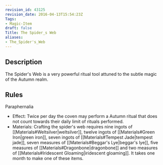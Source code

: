 ```yaml
---
revision_id: 43125
revision_date: 2016-04-13T15:54:23Z
Tags:
- Magic-Item
draft: false
Title: The Spider_s Web
aliases:
- The_Spider's_Web
---
```

## Description
The Spider's Web is a very powerful ritual tool attuned to the subtle magic of the Autumn realm.
## Rules
Paraphernalia
* Effect: Twice per day the coven may perform a Autumn ritual that does not count towards their daily limit of rituals performed.
* Materials: Crafting the spider's web requires nine ingots of [[Materials#Weltsilver|weltsilver]], twelve ingots of [[Materials#Green Iron|green iron]], seven ingots of [[Materials#Tempest Jade|tempest jade]], seven measures of [[Materials#Beggar's Lye|beggar's lye]], five measures of [[Materials#Dragonbone|dragonbone]] and two measures of [[Materials#Iridescent Gloaming|iridescent gloaming]]. It takes one month to make one of these items.